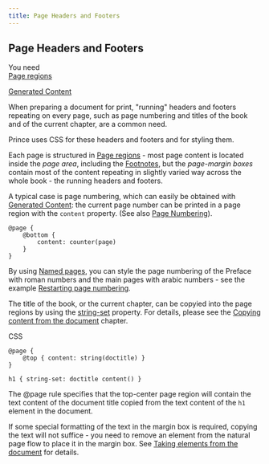 ```yaml
---
title: Page Headers and Footers
---
```


Page Headers and Footers
------------------------

You need  
[Page regions](paged.html#page-regions)

[Generated Content](gen-content.html#gen-content)

When preparing a document for print, "running" headers and footers repeating on every page, such as page numbering and titles of the book and of the current chapter, are a common need.

Prince uses CSS for these headers and footers and for styling them.

Each page is structured in [Page regions](paged.html#page-regions) - most page content is located inside the *page area*, including the [Footnotes](footnotes.html#footnotes), but the *page-margin boxes* contain most of the content repeating in slightly varied way across the whole book - the running headers and footers.

A typical case is page numbering, which can easily be obtained with [Generated Content](gen-content.html#gen-content): the current page number can be printed in a page region with the `content` property. (See also [Page Numbering](page-numbering.html#page-numbering)).


    @page {
        @bottom {
            content: counter(page)
        }
    }

By using [Named pages](paged.html#named-pages), you can style the page numbering of the Preface with roman numbers and the main pages with arabic numbers - see the example [Restarting page numbering](paged.html#ex-restart-page-numbers).

The title of the book, or the current chapter, can be copyied into the page regions by using the [string-set](doc-refs.html#prop-string-set) property. For details, please see the [Copying content from the document](paged.html#content-copying-text) chapter.

CSS


    @page {
        @top { content: string(doctitle) }
    }

    h1 { string-set: doctitle content() }

The @page rule specifies that the top-center page region will contain the text content of the document title copied from the text content of the `h1` element in the document.

If some special formatting of the text in the margin box is required, copying the text will not suffice - you need to remove an element from the natural page flow to place it in the margin box. See [Taking elements from the document](paged.html#content-taking-elements) for details.

